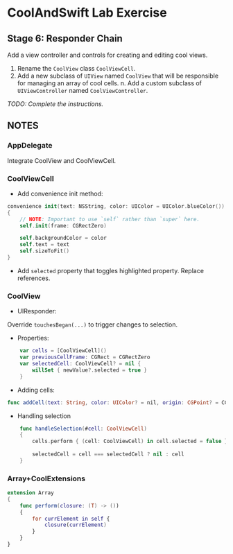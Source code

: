 # CoolAndSwift Lab Exercise

## Stage 6: Responder Chain

Add a view controller and controls for creating and editing cool views.

1. Rename the `CoolView` class `CoolViewCell`.
2. Add a new subclass of `UIView` named `CoolView` that will be responsible for
    managing an array of cool cells.
n. Add a custom subclass of `UIViewController` named `CoolViewController`.

_TODO: Complete the instructions._


## NOTES

### AppDelegate

Integrate CoolView and CoolViewCell.

### CoolViewCell

* Add convenience init method:

```swift
convenience init(text: NSString, color: UIColor = UIColor.blueColor())
{
    // NOTE: Important to use `self` rather than `super` here.
    self.init(frame: CGRectZero)

    self.backgroundColor = color
    self.text = text
    self.sizeToFit()
}
```
    
* Add `selected` property that toggles highlighted property. Replace references.

### CoolView

* UIResponder:

Override `touchesBegan(...)` to trigger changes to selection.

* Properties:

```swift
    var cells = [CoolViewCell]()
    var previousCellFrame: CGRect = CGRectZero
    var selectedCell: CoolViewCell? = nil {
        willSet { newValue?.selected = true }
    }
```

* Adding cells:

```swift
func addCell(text: String, color: UIColor? = nil, origin: CGPoint? = CGPointZero)
```

* Handling selection

```swift
    func handleSelection(#cell: CoolViewCell)
    {
        cells.perform { (cell: CoolViewCell) in cell.selected = false }
        
        selectedCell = cell === selectedCell ? nil : cell
    }
```


### Array+CoolExtensions

```swift
extension Array
{
    func perform(closure: (T) -> ())
    {
        for currElement in self {
            closure(currElement)
        }
    }
}
```


